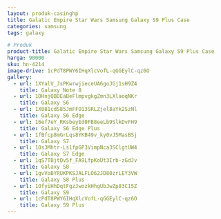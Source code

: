 ```yaml
---
layout: produk-casinghp
title: Galatic Empire Star Wars Samsung Galaxy S9 Plus Case
categories: samsung
tags: galaxy

# Produk
product-title: Galatic Empire Star Wars Samsung Galaxy S9 Plus Case
harga: 90000
sku: hn-4214
image-drive: 1cPdT8PWY6IHqXlcVofL-qGGEylC-qz6O
gallery:
  - url: 1XYalV_JsPKwrwjieceUA6goJGj1sH9Z4
    title: Galaxy Note 8
  - url: 1DHnjQBDEaBeFlmpvgkgZmn3LXlaoqNKr
    title: Galaxy S6
  - url: 1X081cdS85JmFFO13SRLZjel8aYk2SzNl
    title: Galaxy S6 Edge
  - url: 16ef7eY_RKsbeyEd0FB8eeLb9SlkDvFH9
    title: Galaxy S6 Edge Plus
  - url: 1fBfcp8mGrLqs8YKB49v_ky0vJ5MasBSj
    title: Galaxy S7
  - url: 1Os3Mhtr-Ls1fpGP3VimpNca3SClgtUW4
    title: Galaxy S7 Edge
  - url: 1qS7TBjtQv5f_FA9LfpKoUt3Irb-zGdJv
    title: Galaxy S8
  - url: 1gvVoBYRUKPKSJALFLO62JD80zrLEY3VW
    title: Galaxy S8 Plus
  - url: 1OfyiHhDqtFgzJwozkHhgUbJwZp83C15Z
    title: Galaxy S9
  - url: 1cPdT8PWY6IHqXlcVofL-qGGEylC-qz6O
    title: Galaxy S9 Plus
---
```

